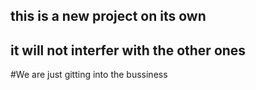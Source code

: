 ## this is a new project on its own 
## it will not interfer with the other ones
#We are just gitting into the bussiness 

